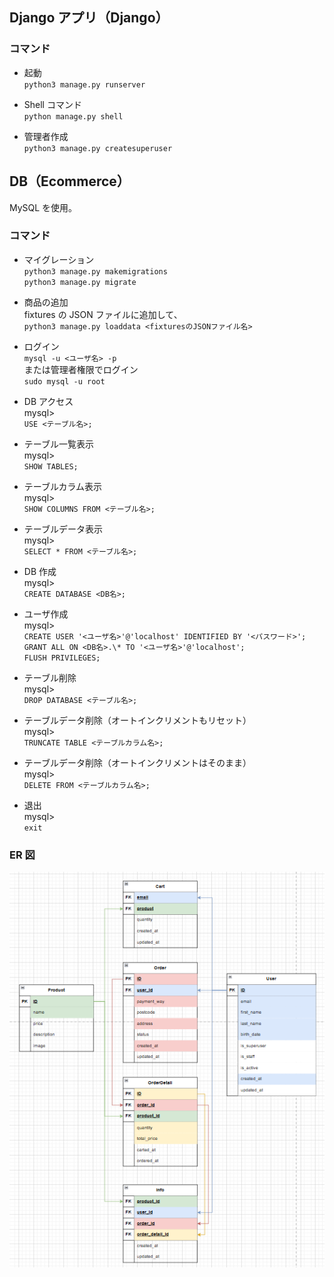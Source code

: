 ## Django アプリ（Django）

### コマンド

- 起動  
  `python3 manage.py runserver`

- Shell コマンド  
  `python manage.py shell`

- 管理者作成  
  `python3 manage.py createsuperuser`

## DB（Ecommerce）

MySQL を使用。

### コマンド

- マイグレーション  
  `python3 manage.py makemigrations`  
  `python3 manage.py migrate`

- 商品の追加  
  fixtures の JSON ファイルに追加して、  
  `python3 manage.py loaddata <fixturesのJSONファイル名>`

- ログイン  
  `mysql -u <ユーザ名> -p`  
  または管理者権限でログイン  
  `sudo mysql -u root`

- DB アクセス  
   mysql>  
   `USE <テーブル名>;`

- テーブル一覧表示  
  mysql>  
   `SHOW TABLES;`

- テーブルカラム表示  
  mysql>  
  `SHOW COLUMNS FROM <テーブル名>;`

- テーブルデータ表示  
  mysql>  
  `SELECT * FROM <テーブル名>;`

- DB 作成  
  mysql>  
  `CREATE DATABASE <DB名>;`

- ユーザ作成  
  mysql>  
  `CREATE USER '<ユーザ名>'@'localhost' IDENTIFIED BY '<パスワード>';`  
  `GRANT ALL ON <DB名>.\* TO '<ユーザ名>'@'localhost';`  
  `FLUSH PRIVILEGES;`

- テーブル削除  
  mysql>  
  `DROP DATABASE <テーブル名>;`

- テーブルデータ削除（オートインクリメントもリセット）  
  mysql>  
  `TRUNCATE TABLE <テーブルカラム名>;`

- テーブルデータ削除（オートインクリメントはそのまま）  
  mysql>  
  `DELETE FROM <テーブルカラム名>;`

- 退出  
  mysql>  
   `exit`

### ER 図

![alt text](er_image.png)

